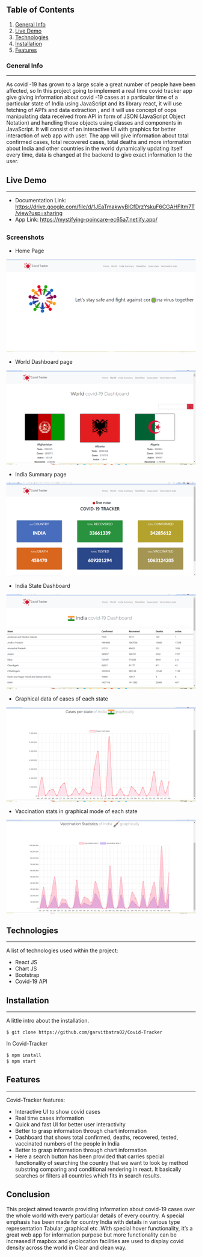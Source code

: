 ## Table of Contents
1. [General Info](#general-info)
2. [Live Demo](#live-demo)
3. [Technologies](#technologies)
4. [Installation](#installation)
5. [Features](#features)
### General Info
***
As covid -19 has grown to a large scale a great number of people have been affected, so In this project going to implement a real time covid tracker app give giving information about covid -19 cases at a particular time of a particular state of India using JavaScript and its library react, it will use fetching of API’s and data extraction , and it will use concept of oops manipulating data received from API in form of JSON (JavaScript Object Notation) and handling those objects using classes and components in JavaScript. It will consist of an interactive UI with graphics for better interaction of web app with user.
The app will give information about total confirmed cases, total recovered cases, total deaths and more information about India and other countries in the world dynamically updating itself every time, data is changed at the backend to give exact information to the user.


## Live Demo 
***


* Documentation Link: https://drive.google.com/file/d/1JEaTmakwyBlCfDrzYskuF6CGAHFItm7T/view?usp=sharing
* App Link: https://mystifying-poincare-ec65a7.netlify.app/

## 


### Screenshots
* Home Page

![Screenshot](./screenshots/Home.PNG)

* World Dashboard page

![Screenshot](./screenshots/world.PNG) 

* India Summary page

![Screenshot](./screenshots/indiasum.PNG)

* India State Dashboard

![Screenshot](./screenshots/indiastate.PNG)

* Graphical data of cases of each state 

![Screenshot](./screenshots/stategraph.PNG)

* Vaccination stats in graphical mode of each state

![Screenshot](./screenshots/vsccine.PNG)

## Technologies
***
A list of technologies used within the project:
* React JS
* Chart JS
* Bootstrap
* Covid-19 API 


## Installation
***
A little intro about the installation. 
```
$ git clone https://github.com/garvitbatra02/Covid-Tracker

```

In Covid-Tracker
```
$ npm install
$ npm start

```


## Features
***
Covid-Tracker features:
* Interactive UI to show covid cases
* Real time cases information
* Quick and fast UI for better user interactivity
* Better to grasp information through chart information
* Dashboard that shows total confirmed, deaths, recovered, tested, vaccinated numbers of the people in India 
* Better to grasp information through chart information
* Here a search button has been provided that carries special functionality of searching the country that we want to look by method substring comparing and conditional rendering in react. It basically searches or filters all countries which fits in search results.

## 



## Conclusion


This project aimed towards providing information about covid-19 cases over the whole world with every particular details of every country. A special emphasis has been made for country India  with details in various type representation Tabular ,graphical etc .With special hover functionality, it’s a great web app for information purpose but more functionality can be increased if mapbox and geolocation facilities are used to display covid density across the world in 
Clear and clean way.


## 
